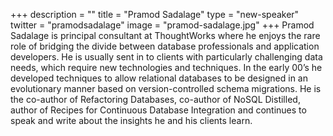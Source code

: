 +++
description = ""
title = "Pramod Sadalage"
type = "new-speaker"
twitter = "pramodsadalage"
image = "pramod-sadalage.jpg"
+++
Pramod Sadalage is principal consultant at ThoughtWorks where he enjoys the rare role of bridging the divide between database professionals and application developers. He is usually sent in to clients with particularly challenging data needs, which require new technologies and techniques. In the early 00’s he developed techniques to allow relational databases to be designed in an evolutionary manner based on version-controlled schema migrations. He is the co-author of Refactoring Databases, co-author of NoSQL Distilled, author of Recipes for Continuous Database Integration and continues to speak and write about the insights he and his clients learn.